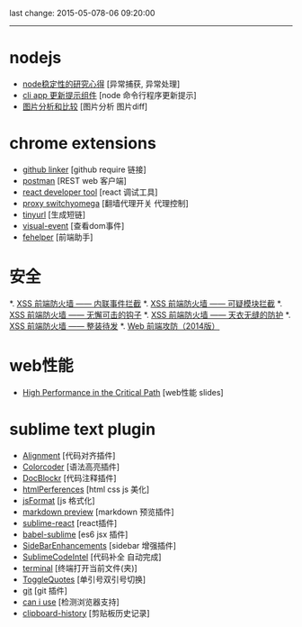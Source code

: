 last change: 2015-05-078-06 09:20:00

-------------

# nodejs 

* [node稳定性的研究心得](http://www.cnblogs.com/rubylouvre/p/4442619.html) [异常捕获, 异常处理]
* [cli app 更新提示组件](https://github.com/yeoman/update-notifier) [node 命令行程序更新提示] 
* [图片分析和比较](https://github.com/Huddle/Resemble.js) [图片分析 图片diff] 

# chrome extensions

* [github linker](https://chrome.google.com/webstore/detail/github-linker/jlmafbaeoofdegohdhinkhilhclaklkp?utm_source=chrome-app-launcher-info-dialog) [github require 链接]
* [postman](https://chrome.google.com/webstore/detail/postman-rest-client/fdmmgilgnpjigdojojpjoooidkmcomcm?utm_source=chrome-app-launcher-info-dialog) [REST web 客户端]
* [react developer tool](https://chrome.google.com/webstore/detail/react-developer-tools/fmkadmapgofadopljbjfkapdkoienihi?utm_source=chrome-app-launcher-info-dialog) [react 调试工具]
* [proxy switchyomega](https://chrome.google.com/webstore/detail/proxy-switchyomega/padekgcemlokbadohgkifijomclgjgif?utm_source=chrome-app-launcher-info-dialog) [翻墙代理开关 代理控制]
* [tinyurl](https://chrome.google.com/webstore/detail/tinyurl/lbadmllalinlpflkajgkkmjohckpnahm?utm_source=chrome-app-launcher-info-dialog) [生成短链]
* [visual-event](https://chrome.google.com/webstore/detail/visual-event/pbmmieigblcbldgdokdjpioljjninaim?utm_source=chrome-app-launcher-info-dialog) [查看dom事件]
* [fehelper](https://chrome.google.com/webstore/detail/web%E5%89%8D%E7%AB%AF%E5%8A%A9%E6%89%8Bfehelper/pkgccpejnmalmdinmhkkfafefagiiiad?utm_source=chrome-app-launcher-info-dialog) [前端助手]

# 安全

*. [XSS 前端防火墙 —— 内联事件拦截](http://fex.baidu.com/blog/2014/06/xss-frontend-firewall-1/)
*. [XSS 前端防火墙 —— 可疑模块拦截](http://fex.baidu.com/blog/2014/06/xss-frontend-firewall-2/)
*. [XSS 前端防火墙 —— 无懈可击的钩子](http://fex.baidu.com/blog/2014/06/xss-frontend-firewall-3/)
*. [XSS 前端防火墙 —— 天衣无缝的防护](http://fex.baidu.com/blog/2014/06/xss-frontend-firewall-4/)
*. [XSS 前端防火墙 —— 整装待发](http://fex.baidu.com/blog/2014/06/xss-frontend-firewall-5/)
*. [Web 前端攻防（2014版）](http://fex.baidu.com/blog/2014/06/web-sec-2014/)

# web性能

* [High Performance in the Critical Path](https://speakerdeck.com/bevacqua/high-performance-in-the-critical-path) [web性能 slides]

# sublime text plugin

* [Alignment](http://wbond.net/sublime_packages/alignment) [代码对齐插件]
* [Colorcoder](https://github.com/vprimachenko/Sublime-Colorcoder) [语法高亮插件]
* [DocBlockr](https://github.com/spadgos/sublime-jsdocs/) [代码注释插件]
* [htmlPerferences](https://github.com/victorporof/Sublime-HTMLPrettify) [html css js 美化]
* [jsFormat](https://github.com/jdc0589/JsFormat) [js 格式化]
* [markdown preview](https://github.com/revolunet/sublimetext-markdown-preview) [markdown 预览插件]
* [sublime-react](https://github.com/reactjs/sublime-react) [react插件]
* [babel-sublime](https://github.com/babel/babel-sublime) [es6 jsx 插件]
* [SideBarEnhancements](https://github.com/titoBouzout/SideBarEnhancements) [sidebar 增强插件]
* [SublimeCodeIntel](https://github.com/SublimeCodeIntel/SublimeCodeIntel) [代码补全 自动完成]
* [terminal](http://wbond.net/sublime_packages/terminal) [终端打开当前文件(夹)]
* [ToggleQuotes](https://github.com/spadgos/sublime-ToggleQuotes) [单引号双引号切换]
* [git](https://github.com/kemayo/sublime-text-git) [git 插件]
* [can i use](http://azd325.github.io/sublime-text-caniuse/) [检测浏览器支持]
* [clipboard-history](https://github.com/kemayo/sublime-text-2-clipboard-history) [剪贴板历史记录]
